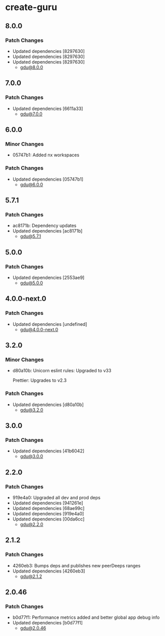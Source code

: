 # create-guru

## 8.0.0

### Patch Changes

-   Updated dependencies [8297630]
-   Updated dependencies [8297630]
-   Updated dependencies [8297630]
    -   gdu@8.0.0

## 7.0.0

### Patch Changes

-   Updated dependencies [6611a33]
    -   gdu@7.0.0

## 6.0.0

### Minor Changes

-   05747b1: Added nx workspaces

### Patch Changes

-   Updated dependencies [05747b1]
    -   gdu@6.0.0

## 5.7.1

### Patch Changes

-   ac8171b: Dependency updates
-   Updated dependencies [ac8171b]
    -   gdu@5.7.1

## 5.0.0

### Patch Changes

-   Updated dependencies [2553ae9]
    -   gdu@5.0.0

## 4.0.0-next.0

### Patch Changes

-   Updated dependencies [undefined]
    -   gdu@4.0.0-next.0

## 3.2.0

### Minor Changes

-   d80a10b: Unicorn eslint rules: Upgraded to v33

    Prettier: Upgrades to v2.3

### Patch Changes

-   Updated dependencies [d80a10b]
    -   gdu@3.2.0

## 3.0.0

### Patch Changes

-   Updated dependencies [41b6042]
    -   gdu@3.0.0

## 2.2.0

### Patch Changes

-   919e4a0: Upgraded all dev and prod deps
-   Updated dependencies [941261e]
-   Updated dependencies [68ae99c]
-   Updated dependencies [919e4a0]
-   Updated dependencies [00da6cc]
    -   gdu@2.2.0

## 2.1.2

### Patch Changes

-   4260eb3: Bumps deps and publishes new peerDeeps ranges
-   Updated dependencies [4260eb3]
    -   gdu@2.1.2

## 2.0.46

### Patch Changes

-   b0d77f1: Performance metrics added and better global app debug info
-   Updated dependencies [b0d77f1]
    -   gdu@2.0.46
